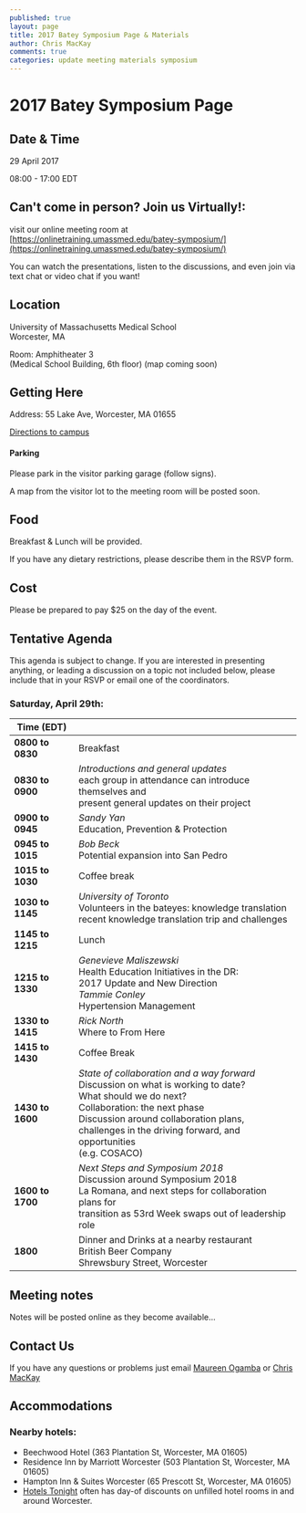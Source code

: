 ```yaml
---
published: true
layout: page
title: 2017 Batey Symposium Page & Materials
author: Chris MacKay
comments: true
categories: update meeting materials symposium
---
```


# 2017 Batey Symposium Page

## Date & Time

29 April 2017

08:00 - 17:00 EDT

## Can't come in person? Join us Virtually!:

visit our online meeting room at [https://onlinetraining.umassmed.edu/batey-symposium/](https://onlinetraining.umassmed.edu/batey-symposium/)

You can watch the presentations, listen to the discussions, and even join via text chat or video chat if you want!


## Location

University of Massachusetts Medical School <br/>
Worcester, MA

Room: Amphitheater 3 <br />
(Medical School Building, 6th floor) (map coming soon)

## Getting Here

Address: 55 Lake Ave, Worcester, MA 01655

[Directions to campus](http://www.umassmed.edu/about/directions/)

#### Parking

Please park in the visitor parking garage (follow signs).

A map from the visitor lot to the meeting room will be posted soon.


## Food

Breakfast & Lunch will be provided.

If you have any dietary restrictions, please describe them in the RSVP form.

## Cost

Please be prepared to pay $25 on the day of the event.


## Tentative Agenda

This agenda is subject to change. If you are interested in presenting anything, or leading a discussion on a topic not included below, please include that in your RSVP or email one of the coordinators.

### Saturday, April 29th:

|   Time (EDT)   |                                                                                                                                              |
|----------------|----------------------------------------------------------------------------------------------------------------------------------------------|
| **0800 to 0830**    | Breakfast                                                                                                                                    |
| **0830 to 0900**    | *Introductions and general updates*<br/>each group in attendance can introduce themselves and<br/>present general updates on their project   |
| **0900 to 0945**      | *Sandy Yan*<br/>Education, Prevention & Protection                                                                                         |
| **0945 to 1015**      | *Bob Beck*<br/>Potential expansion into San Pedro                                                                                          |
| **1015 to 1030**      | Coffee break                                                                                                                               |
| **1030 to 1145**      | *University of Toronto*<br/>Volunteers in the bateyes: knowledge translation<br/>recent knowledge translation trip and challenges          |
| **1145 to 1215**    | Lunch                                                                                                                                        |
| **1215 to 1330**    | *Genevieve Maliszewski*<br/>Health Education Initiatives in the DR:<br/>2017 Update and New Direction<br/>*Tammie Conley*<br/>Hypertension Management|
| **1330 to 1415**    | *Rick North*<br/>Where to From Here|
| **1415 to 1430**    | Coffee Break                                                                                                                                 |
| **1430 to 1600**    | *State of collaboration and a way forward*<br/>Discussion on what is working to date?<br/>What should we do next?<br/>Collaboration: the next phase<br>Discussion around collaboration plans,<br/>challenges in the driving forward, and opportunities<br/>(e.g. COSACO) |
| **1600 to 1700**    | *Next Steps and Symposium 2018*<br/>Discussion around Symposium 2018<br/>La Romana, and next steps for collaboration plans for<br/>transition as 53rd Week swaps out of leadership role        |
| **1800**           | Dinner and Drinks at a nearby restaurant<br/>British Beer Company<br/>Shrewsbury Street, Worcester                                                                                             |                                                                                                                |




## Meeting notes



Notes will be posted online as they become available...


## Contact Us

If you have any questions or problems just email [Maureen Ogamba](mailto:Maureen.Ogamba@umassmed.edu) or [Chris MacKay](mailto:christopher.mackay@umassmed.edu)

## Accommodations

### Nearby hotels:
- Beechwood Hotel (363 Plantation St, Worcester, MA 01605)
- Residence Inn by Marriott Worcester (503 Plantation St, Worcester, MA 01605)
- Hampton Inn & Suites Worcester (65 Prescott St, Worcester, MA 01605)
- [Hotels Tonight](https://www.hoteltonight.com) often has day-of discounts on unfilled hotel rooms in and around Worcester.
